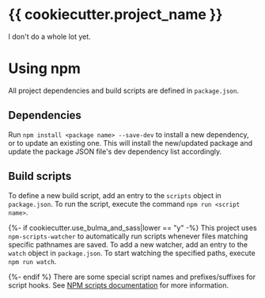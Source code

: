 # {{ cookiecutter.project_name }}

I don't do a whole lot yet.

# Using npm

All project dependencies and build scripts are defined in `package.json`.

## Dependencies

Run `npm install <package name> --save-dev` to install a new dependency, or to
update an existing one. This will install the new/updated package and update
the package JSON file's dev dependency list accordingly.

## Build scripts

To define a new build script, add an entry to the `scripts` object in
`package.json`. To run the script, execute the command `npm run <script name>`.

{%- if cookiecutter.use_bulma_and_sass|lower == "y" -%}
This project uses `npm-scripts-watcher` to automatically run scripts whenever
files matching specific pathnames are saved. To add a new watcher, add an entry
to the `watch` object in `package.json`. To start watching the specified paths,
execute `npm run watch`.

{%- endif %}
There are some special script names and prefixes/suffixes for script hooks. See
[NPM scripts documentation](https://docs.npmjs.com/misc/scripts) for more
information.